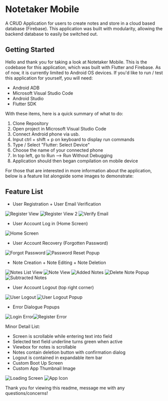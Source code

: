 # Notetaker Mobile

A CRUD Application for users to create notes and store in a cloud based database  (Firebase). This application was built with modularity, allowing the backend database to easily be switched out. 

## Getting Started

Hello and thank you for taking a look at Notetaker Mobile. This is the codebase for this application, which was built with Flutter and Firebase. As of now, it is currently limited to Android OS devices. If you'd like to run / test this application for yourself, you will need:

- Android ADB 
- Microsoft Visual Studio Code
- Android Studio
- Flutter SDK

With these items, here is a quick summary of what to do:

1. Clone Repository
2. Open project in Microsoft Visual Studio Code
3. Connect Android phone via usb.
4. Input ctrl + shift + p on keyboard to display run commands
5. Type / Select "Flutter: Select Device"
6. Choose the name of your connected phone
7. In top left, go to Run --> Run Without Debugging
8. Application should then began compilation on mobile device 

For those that are interested in more information about the application, below is a feature list alongside some images to demonstrate:

## Feature List

- User Registration + User Email Verification

![Register View](assets/screenshots/register_2.jpg) ![Register View 2](assets/screenshots/register.jpg) ![Verify Email](assets/screenshots/verify_email.jpg)

- User Account Log in (Home Screen)

![Home Screen](assets/screenshots/home_screen.jpg)

- User Account Recovery (Forgotten Password)

![Forgot Password](assets/screenshots/forgot_password.jpg) ![Password Reset Popup](assets/screenshots/password_reset_popup.jpg)

- Note Creation + Note Editing + Note Deletion

![Notes List View](assets/screenshots/notes_list.jpg) ![Note View](assets/screenshots/note_ex.jpg) ![Added Notes](assets/screenshots/notes_add.jpg) ![Delete Note Popup](assets/screenshots/note_delete_popup.jpg) ![Subtracted Notes](assets/screenshots/notes_subtract.jpg)

- User Account Logout (top right corner)

![User Logout](assets/screenshots/user_logout.jpg) ![User Logout Popup](assets/screenshots/logout_popup.jpg)


- Error Dialogue Popups

![Login Error](assets/screenshots/login_error.jpg)![Register Error](assets/screenshots/register_error.jpg)

Minor Detail List:

- Screen is scrollable while entering text into field
- Selected text field underline turns green when active
- Viewbox for notes is scrollable
- Notes contain deletion button with confirmation dialog
- Logout is contained in expandable item bar
- Custom Boot Up Screen 
- Custom App Thumbnail Image

![Loading Screen](assets/screenshots/loading_screen.jpg) ![App Icon](assets/screenshots/app_icon.jpg)

Thank you for viewing this readme, message me with any questions/concerns!
